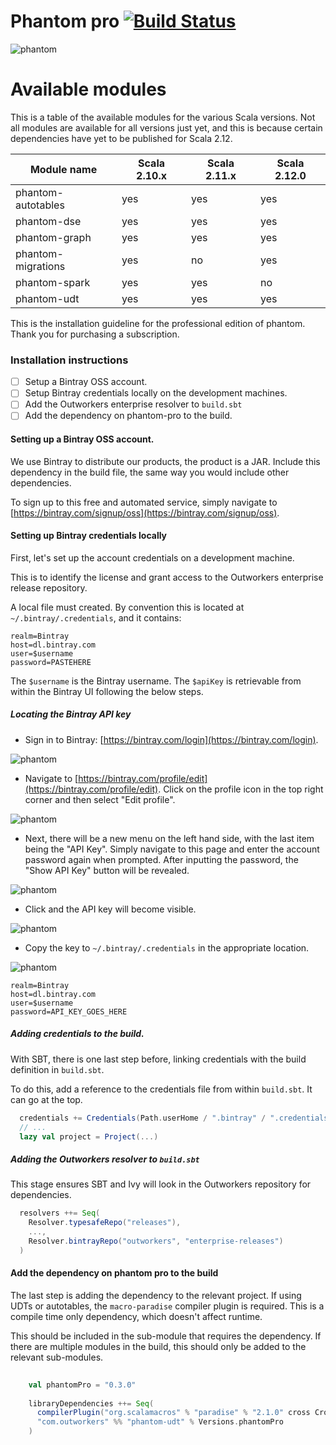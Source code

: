 Phantom pro [![Build Status](https://travis-ci.com/outworkers/phantom-pro.svg?token=tyRTmBk14WrDycpepg9c&branch=develop)](https://travis-ci.com/outworkers/phantom-pro.svg?token=tyRTmBk14WrDycpepg9c&branch=develop) 
================================================================================================================================================

![phantom](https://s3-eu-west-1.amazonaws.com/websudos/oss/logos/phantom.png "Outworkers Phantom Pro")

Available modules
=================

This is a table of the available modules for the various Scala versions. Not all modules are available for all versions just yet, and this is because certain dependencies have yet to be published for Scala 2.12.

| Module name           | Scala 2.10.x        | Scala 2.11.x      | Scala 2.12.0      |
| ------------          | ------------------- | ------------------| ----------------- |
| phantom-autotables    | <span>yes</span>    | <span>yes</span> | <span>yes</span>   |
| phantom-dse           | <span>yes</span>    | <span>yes</span> | <span>yes</span>   |
| phantom-graph         | <span>yes</span>    | <span>yes</span> | <span>yes</span>   |
| phantom-migrations    | <span>yes</span>    | <span>no</span>  | <span>yes</span>   |
| phantom-spark         | <span>yes</span>    | <span>yes</span> | <span>no</span>    |
| phantom-udt           | <span>yes</span>    | <span>yes</span> | <span>yes</span>   |


This is the installation guideline for the professional edition of phantom. Thank you for purchasing a subscription.

### Installation instructions

- [ ] Setup a Bintray OSS account.
- [ ] Setup Bintray credentials locally on the development machines.
- [ ] Add the Outworkers enterprise resolver to `build.sbt`
- [ ] Add the dependency on phantom-pro to the build.

#### Setting up a Bintray OSS account.

We use Bintray to distribute our products, the product is a JAR. Include this dependency in the build file, the same way you would include other dependencies.

To sign up to this free and automated service, simply navigate to [https://bintray.com/signup/oss](https://bintray.com/signup/oss).

#### Setting up Bintray credentials locally

First, let's set up the account credentials on a development machine.

This is to identify the license and grant access to the Outworkers enterprise release repository.
 
A local file must created. By convention this is located at `~/.bintray/.credentials`, and it contains:

```text
realm=Bintray
host=dl.bintray.com
user=$username
password=PASTEHERE
```

The `$username` is the Bintray username. The `$apiKey` is retrievable from within the Bintray UI following the below steps.


##### Locating the Bintray API key

- Sign in to Bintray: [https://bintray.com/login](https://bintray.com/login).

![phantom](https://s3-us-west-2.amazonaws.com/outworkers.images/phantom-pro/step1.png "Step 1")

- Navigate to [https://bintray.com/profile/edit](https://bintray.com/profile/edit).
Click on the profile icon in the top right corner and then select "Edit profile".

![phantom](https://s3-us-west-2.amazonaws.com/outworkers.images/phantom-pro/step2.png "Step 2")

- Next, there will be a new menu on the left hand side, with the last item being the "API Key". Simply navigate to
this page and enter the account password again when prompted. After inputting the password,
the "Show API Key" button will be revealed. 

![phantom](https://s3-us-west-2.amazonaws.com/outworkers.images/phantom-pro/step3.png "Step 3")

- Click and the API key will become visible.

![phantom](https://s3-us-west-2.amazonaws.com/outworkers.images/phantom-pro/step4.png "Step 4")

- Copy the key to `~/.bintray/.credentials` in the appropriate location.

![phantom](https://s3-us-west-2.amazonaws.com/outworkers.images/phantom-pro/step5.png "Step 5")

```text
realm=Bintray
host=dl.bintray.com
user=$username
password=API_KEY_GOES_HERE
```

##### Adding credentials to the build.

With SBT, there is one last step before, linking credentials with the build definition in `build.sbt`.

To do this, add a reference to the credentials file from within `build.sbt`. It can go at the top.

```scala
  credentials += Credentials(Path.userHome / ".bintray" / ".credentials")
  // ...
  lazy val project = Project(...) 
```

##### Adding the Outworkers resolver to `build.sbt`

This stage ensures SBT and Ivy will look in the Outworkers repository for dependencies.

```scala
  resolvers ++= Seq(
    Resolver.typesafeRepo("releases"),
    ...,
    Resolver.bintrayRepo("outworkers", "enterprise-releases")
  )
```

#### Add the dependency on phantom pro to the build

The last step is adding the dependency to the relevant project.
If using UDTs or autotables, the `macro-paradise` compiler plugin is required.
This is a compile time only dependency, which doesn't affect runtime.

This should be included in the sub-module that requires the dependency. If there are multiple
modules in the build, this should only be added to the relevant sub-modules.

```scala
    
    val phantomPro = "0.3.0"
    
    libraryDependencies ++= Seq(
      compilerPlugin("org.scalamacros" % "paradise" % "2.1.0" cross CrossVersion.full),
      "com.outworkers" %% "phantom-udt" % Versions.phantomPro
    ) 
    
```